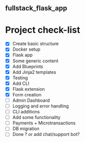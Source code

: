 ## fullstack_flask_app
# Project check-list
- [x] Create basic structure
- [x] Docker setup
- [x] Flask app
- [x] Some generic content
- [x] Add Blueprints
- [x] Add Jinja2 templates
- [x] Testing
- [x] Add CLI
- [x] Flask extension
- [x] Form creation
- [ ] Admin Dashboard 
- [ ] Logging and error handling
- [ ] CLI additions
- [ ] Add some functionality
- [ ] Payments + Microtransactions
- [ ] DB migration
- [ ] Done ? or add chat/support bot?
